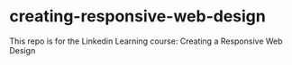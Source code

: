 # creating-responsive-web-design
This repo is for the Linkedin Learning course: Creating a Responsive Web Design
